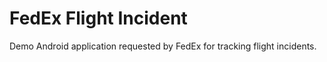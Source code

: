 <h1>FedEx Flight Incident</h1>
Demo Android application requested by FedEx for tracking flight incidents.
